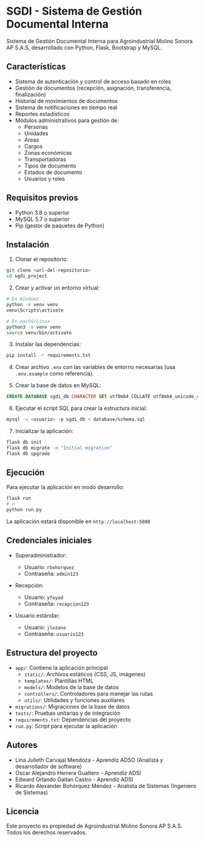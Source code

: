 # SGDI - Sistema de Gestión Documental Interna

Sistema de Gestión Documental Interna para Agroindustrial Molino Sonora AP S.A.S, desarrollado con Python, Flask, Bootstrap y MySQL.

## Características

- Sistema de autenticación y control de acceso basado en roles
- Gestión de documentos (recepción, asignación, transferencia, finalización)
- Historial de movimientos de documentos
- Sistema de notificaciones en tiempo real
- Reportes estadísticos
- Módulos administrativos para gestión de:
  - Personas
  - Unidades
  - Áreas
  - Cargos
  - Zonas económicas
  - Transportadoras
  - Tipos de documento
  - Estados de documento
  - Usuarios y roles

## Requisitos previos

- Python 3.8 o superior
- MySQL 5.7 o superior
- Pip (gestor de paquetes de Python)

## Instalación

1. Clonar el repositorio:

```bash
git clone <url-del-repositorio>
cd sgdi_project
```

2. Crear y activar un entorno virtual:

```bash
# En Windows
python -m venv venv
venv\Scripts\activate

# En macOS/Linux
python3 -m venv venv
source venv/bin/activate
```

3. Instalar las dependencias:

```bash
pip install -r requirements.txt
```

4. Crear archivo `.env` con las variables de entorno necesarias (usa `.env.example` como referencia).

5. Crear la base de datos en MySQL:

```sql
CREATE DATABASE sgdi_db CHARACTER SET utf8mb4 COLLATE utf8mb4_unicode_ci;
```

6. Ejecutar el script SQL para crear la estructura inicial:

```bash
mysql -u <usuario> -p sgdi_db < database/schema.sql
```

7. Inicializar la aplicación:

```bash
flask db init
flask db migrate -m "Initial migration"
flask db upgrade
```

## Ejecución

Para ejecutar la aplicación en modo desarrollo:

```bash
flask run
# o
python run.py
```

La aplicación estará disponible en `http://localhost:5000`

## Credenciales iniciales

- Superadministrador:
  - Usuario: `rbohorquez`
  - Contraseña: `admin123`

- Recepción:
  - Usuario: `yfayad`
  - Contraseña: `recepcion123`

- Usuario estándar:
  - Usuario: `jlozano`
  - Contraseña: `usuario123`

## Estructura del proyecto

- `app/`: Contiene la aplicación principal
  - `static/`: Archivos estáticos (CSS, JS, imágenes)
  - `templates/`: Plantillas HTML
  - `models/`: Modelos de la base de datos
  - `controllers/`: Controladores para manejar las rutas
  - `utils/`: Utilidades y funciones auxiliares
- `migrations/`: Migraciones de la base de datos
- `tests/`: Pruebas unitarias y de integración
- `requirements.txt`: Dependencias del proyecto
- `run.py`: Script para ejecutar la aplicación

## Autores

- Lina Julieth Carvajal Mendoza - Aprendiz ADSO (Analista y desarrollador de software)
- Oscar Alejandro Herrera Gualtero - Aprendiz ADSI 
- Edward Orlando Gaitan Castro - Aprendiz ADSI 
- Ricardo Alexander Bohórquez Méndez - Analista de Sistemas (Ingeniero de Sistemas)

## Licencia

Este proyecto es propiedad de Agroindustrial Molino Sonora AP S.A.S. Todos los derechos reservados.